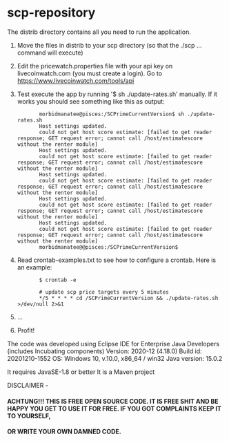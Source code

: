 # scp-repository

The distrib directory contains all you need to run the application. 


1) Move the files in distrib to your scp directory (so that the ./scp ... command will execute)
2) Edit the pricewatch.properties file with your api key on livecoinwatch.com (you must create a login). Go to https://www.livecoinwatch.com/tools/api
3) Test execute the app by running '$ sh ./update-rates.sh' manually. If it works you should see something like this as output:

              morbidmanatee@pisces:/SCPrimeCurrentVersion$ sh ./update-rates.sh
              Host settings updated.
              could not get host score estimate: [failed to get reader response; GET request error; cannot call /host/estimatescore without the renter module]
              Host settings updated.
              could not get host score estimate: [failed to get reader response; GET request error; cannot call /host/estimatescore without the renter module]
              Host settings updated.
              could not get host score estimate: [failed to get reader response; GET request error; cannot call /host/estimatescore without the renter module]
              Host settings updated.
              could not get host score estimate: [failed to get reader response; GET request error; cannot call /host/estimatescore without the renter module]
              Host settings updated.
              could not get host score estimate: [failed to get reader response; GET request error; cannot call /host/estimatescore without the renter module]
              morbidmanatee@@pisces:/SCPrimeCurrentVersion$

4) Read crontab-examples.txt to see how to configure a crontab. Here is an example:

              $ crontab -e

              # update scp price targets every 5 minutes
              */5 * * * * cd /SCPrimeCurrentVersion && ./update-rates.sh >/dev/null 2>&1
5) ...
6) Profit!


The code was developed using 
            Eclipse IDE for Enterprise Java Developers (includes Incubating components)
            Version: 2020-12 (4.18.0)
            Build id: 20201210-1552
            OS: Windows 10, v.10.0, x86_64 / win32
            Java version: 15.0.2

It requires JavaSE-1.8 or better
It is a Maven project


DISCLAIMER -

#### ACHTUNG!!! THIS IS FREE OPEN SOURCE CODE. IT IS FREE SHIT AND BE HAPPY YOU GET TO USE IT FOR FREE. IF YOU GOT COMPLAINTS KEEP IT TO YOURSELF,
#### OR WRITE YOUR OWN DAMNED CODE.


